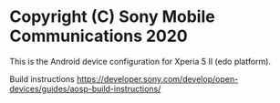 Copyright (C) Sony Mobile Communications 2020
=============================================

This is the Android device configuration for Xperia 5 II (edo platform).

Build instructions
https://developer.sony.com/develop/open-devices/guides/aosp-build-instructions/
